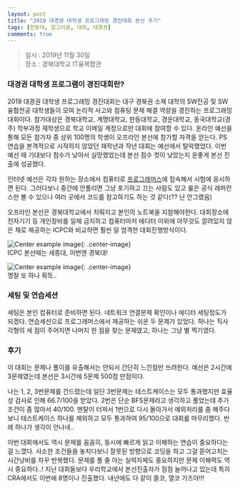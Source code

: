 ```yaml
---
layout: post
title: "2019 대경권 대학생 프로그래밍 경진대회 본선 후기"
tags: [한동대, 알고리즘, 대회, 대경권]
comments: true
---
```


> 일시 : 2019년 11월 30일  
> 장소 : 경북대학교 IT융복합관  

### 대경권 대학생 프로그램이 경진대회란?  
2019 대경권 대학생 프로그래밍 경진대회는 대구 경북권 소재 대학의 SW전공 및 SW융합전공 대학생들이 모여 논리적 사고와 컴퓨팅 문제 해결 역량을 경진하는 프로그래밍 대회이다. 참가대상은 경북대학교, 계명대학교, 한동대학교, 경운대학교, 동국대학교(경주) 학부과정 재학생으로 학교 이메일 계정으로만 대회에 참여할 수 있다. 온라인 예선을 통해 모든 참가자 중 상위 100명의 학생이 오프라인 본선에 참가할 자격을 얻는다. PS 연습을 본격적으로 시작하지 않았던 재작년과 작년 대회는 예선에서 탈락했었다. 이번 예선 때 기대보다 점수가 낮아서 실망했었는데 본선 점수 컷이 낮았는지 운좋게 본선 진출에 성공했다.  

인터넷 예선은 각자 원하는 장소에서 컴퓨터로 [프로그래머스](https://programmers.co.kr/)에 접속해서 시험에 응시하면 된다. 그러다보니 중간에 안풀리면 그냥 포기하고 끄는 사람도 있고 룰은 공식 레퍼런스만 볼 수 있으나 여러 곳에서 코드를 참고하기도 하는 것 같다(?? 난 안그랬음)  

오프라인 본선은 경북대학교에서 치뤄지고 본인의 노트북을 지참해야한다. 대회장소에 전자기기 등 개인장비를 일체 금지하고 컴퓨터마저 에디터 이외에 아무것도 깔려있지 않은 채로 제공하는 ICPC와 비교하면 훨씬 덜 엄격한 대회진행방식이다.  

![Center example image](https://user-images.githubusercontent.com/35067611/69903316-02905380-13db-11ea-997d-62068e4acfd6.jpeg "Center"){: .center-image}  
ICPC 본선때는 세종대, 이번엔 경북대!  

![Center example image](https://user-images.githubusercontent.com/35067611/69903317-058b4400-13db-11ea-9ffb-a378d1c1514b.jpeg "Center"){: .center-image}  
명찰 또 하나 획득..  

### 세팅 및 연습세션  
세팅은 본인 컴퓨터로 준비하면 된다. 네트워크 연결문제 확인이나 에디터 세팅정도가 되겠다. 연습세션으로 프로그래머스에서 제공하는 쉬운 두 문제가 있었다. 하나는 직사각형의 세 점이 주어지면 나머지 한 점을 찾는 문제였고, 하나는 그냥 별 찍기였다.  

### 후기  
이 대회는 문제나 풀이를 유출해서는 안되서 간단히 느낀점만 쓰려한다. 예선은 2시간에 3문제였는데 본선은 3시간에 5문제 500점 만점이다.  

나는 1, 2, 3번문제를 건드렸는데 일단 3번문제는 테스트케이스는 모두 통과했지만 효율성 검사로 인해 66.7/100을 받았다. 2번은 단순 BFS문제라고 생각하고 풀었는데 추가조건이 좀 많아서 40/100. 멘탈이 터져서 1번으로 다시 돌아가서 예외처리를 좀 해주다보니 테스트케이스 하나를 제외하고 모두 통과하여 95/100으로 대회를 마무리했다. 반례 하나가 생각이 안나네..  

이번 대회에서도 역시 문제를 꼼꼼히, 동시에 빠르게 읽고 이해하는 연습이 중요하다는 걸 느꼈다. 사소한 조건들을 놓치다보니 잘못된 방향으로 코딩을 하고 그걸 뜯어고치는 시간낭비를 자꾸 반복했다. 문제를 풀 줄 아는 실력자체도 중요하지만 문제 이해력도 역시 중요하다..! 지난 대회들보다 우리학교에서 본선진출자가 점점 늘어나고 있는데 특히 CRA에서도 이번에 8명이나 진출했다. 내년에도 다 같이 즐코, 열코 가즈아!!!  